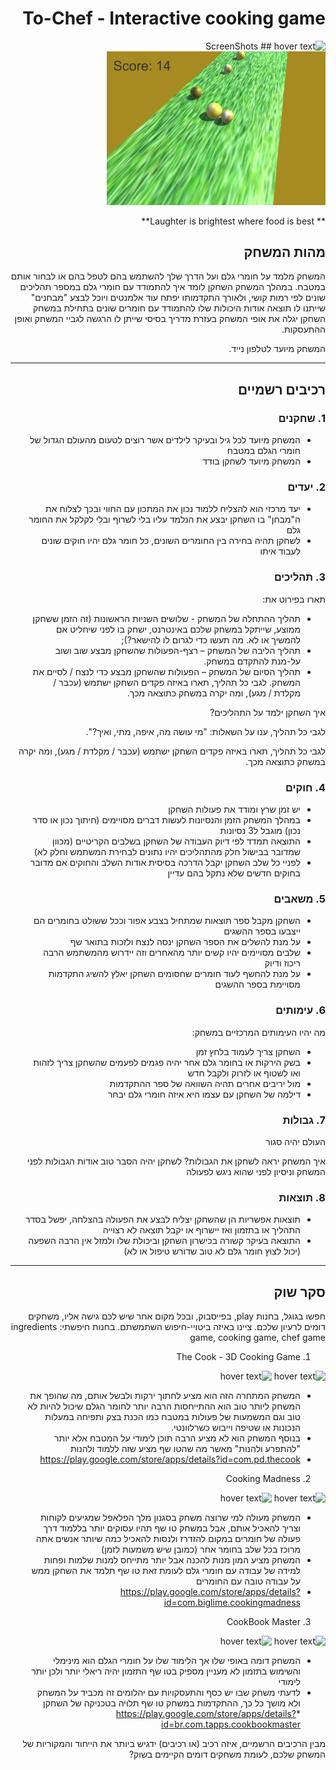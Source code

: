 <div dir='rtl' lang='he'>

# To-Chef - Interactive cooking game
 
 <img src="https://st.depositphotos.com/1621958/1282/v/950/depositphotos_12825699-stock-illustration-chef-hat-vector-icon-isolated.jpg" width="350" title="hover text">
 ## ScreenShots
  <img src="To-chef.jpg" width="350" title="hover text">

** Laughter is brightest where food is best**

## מהות המשחק

 המשחק מלמד על חומרי גלם ועל הדרך שלך להשתמש בהם לטפל בהם או לבחור אותם במטבח.
במהלך המשחק השחקן לומד איך להתמודד עם חומרי גלם במספר תהליכים שונים לפי רמות קושי, ולאורך התקדמותו יפתח עוד אלמנטים ויוכל לבצע "מבחנים" שייתנו לו תוצאה אודות היכולות שלו להתמודד עם חומרים שונים
 בתחילת במשחק השחקן יגלה את אופי המשחק בעזרת מדריך בסיסי שייתן לו הרגשה לגביי המשחק ואופן ההתעסקות.

המשחק מיועד לטלפון נייד.


---


## רכיבים רשמיים

### 1. שחקנים

* המשחק מיועד לכל גיל ובעיקר לילדים אשר רוצים לטעום מהעולם הגדול של חומרי הגלם במטבח 
* המשחק מיועד לשחקן בודד
 
### 2. יעדים

* יעד מרכזי הוא להצליח ללמוד נכון את המתכון עם החווי ובכך לצלוח את ה"מבחן" בו השחקן יבצע את הנלמד עליו בלי לשרוף ובלי לקלקל את החומר גלם  
* לשחקן תהיה בחירה בין החומרים השונים, כל חומר גלם יהיו חוקים שונים לעבוד איתו
 

### 3. תהליכים

תארו בפירוט את:

* תהליך ההתחלה של המשחק - שלושים השניות הראשונות (זה הזמן ששחקן ממוצע, שייתקל במשחק שלכם באינטרנט, ישחק בו לפני שיחליט אם להמשיך או לא. מה תעשו כדי לגרום לו להישאר?);
*	תהליך הליבה של המשחק – רצף-הפעולות שהשחקן מבצע שוב ושוב על-מנת להתקדם במשחק.
*	תהליך הסיום של המשחק – הפעולות שהשחקן מבצע כדי לנצח / לסיים את המשחק.
לגבי כל תהליך, תארו באיזה פקדים השחקן ישתמש (עכבר / מקלדת / מגע), ומה יקרה במשחק כתוצאה מכך.

איך השחקן ילמד על התהליכים? 

לגבי כל תהליך, ענו על השאלות: "מי עושה מה, איפה, מתי, ואיך?".

לגבי כל תהליך, תארו באיזה פקדים השחקן ישתמש (עכבר / מקלדת / מגע), ומה יקרה במשחק כתוצאה מכך.

### 4. חוקים

* יש זמן שרץ ומודד את פעולות השחקן
* במהלך המשחק הזמן והנסיונות לעשות דברים מסויימים (חיתוך נכון או סדר נכון) מוגבל ל3 נסיונות
* התוצאה תמדד לפי דיוק העבודה של השחקן בשלבים הקריטיים (מכוון שמדובר בבישול חלק מהתהליכים יהיו נתונים לבחירת המשתמש וחלק לא)
* לפניי כל שלב השחקן יקבל הדרכה בסיסית אודות השלב והחוקים אם מדובר בחוקים חדשים שלא נתקל בהם עדיין


### 5. משאבים

* השחקן מקבל ספר תוצאות שמתחיל בצבע אפור וככל ששולט בחומרים הם ייצבעו בספר ההשגים
* על מנת להשלים את הספר השחקן ינסה לנצח ולזכות בתואר שף
* שלבים מסויימים יהיו קשים יותר מהאחרים וזה יידרוש מהמשתמש הרבה ריכוז ודיוק
* על מנת להחשף לעוד חומרים שחסומים השחקן יאלץ להשיג התקדמות מסויימת בספר ההשגים

### 6. עימותים

מה יהיו העימותים המרכזיים במשחק:

* השחקן צריך לעמוד בלחץ זמן
* בשק הירקות או בחומר גלם אחר יהיה פגמים לפעמים שהשחקן צריך לזהות ואו לשטוף או לזרוק ולקבל חדש
* מול יריבים אחרים תהיה השוואה של ספר ההתקדמות
* דילמה של השחקן עם עצמו היא איזה חומרי גלם יבחר 


### 7. גבולות

העולם יהיה סגור 

 איך המשחק יראה לשחקן את הגבולות?
 לשחקן יהיה הסבר טוב אודות הגבולות לפני המשחק וניסיון לפני שהוא ניגש לפעולה


### 8. תוצאות

* תוצאות אפשריות הן שהשחקן יצליח לבצע את הפעולה בהצלחה, יפשל בסדר התהליך או בתזמון ואז יישרוף או יקבל תוצאה לא רצוייה 
*  התוצאה בעיקר קשורה בכישרון השחקן וביכולת שלו ולמזל אין הרבה השפעה (יכול לצוץ חומר גלם לא טוב שדורש טיפול או לא) 

---

## סקר שוק 

חפשו בגוגל, בחנות play, בפייסבוק, ובכל מקום אחר שיש לכם גישה אליו, משחקים דומים לרעיון שלכם. ציינו באיזה ביטויי-חיפוש השתמשתם.
בחנות חיפשתי:
 ingredients game, cooking game, chef game
 
 1. The Cook - 3D Cooking Game
  <img src="https://play-lh.googleusercontent.com/q0Mfxwp7w71Mk_WJBe6I13i0HMEJXGBnEL5wiZrML3SL4W89A1hgLJld0y-WaMVfFA=s360-rw" width="200" title="hover text">
 <img src="https://play-lh.googleusercontent.com/XYD5XPC0cyTdrkuZOAMYABY_7g69TQm5dXxDyWAz61keeM-G4XwisyAgqoniYMV5sg=w1440-h620-rw" width="200" title="hover text">

 * המשחק המתחרה הזה הוא מציע לחתוך ירקות ולבשל אותם, מה שהופך את המשחק ליותר טוב הוא ההתייחסות הרבה יותר לחומר הגלם שיכול להיות לא טוב וגם המשמעות של פעולות במטבח כמו הכנת בצק ותפיחה במעלות הנכונות או שטיפה וייבוש כשרלוונטי.
 * בנוסף המשחק הוא לא מציע הרבה תוכן לימודי על המטבח אלא יותר "להתפרע ולהנות" מאשר מה שהטו שף מציע שזה ללמוד ולהנות
 * https://play.google.com/store/apps/details?id=com.pd.thecook

 2. Cooking Madness
 
   <img src="https://play-lh.googleusercontent.com/BBa8LKblnEtI96_6nIxGyxppa68tLSF7L-loQw5JeGh4Re_I3Atv0vJfnWzPkNcN4XA=s360-rw" width="200" title="hover text">
 <img src="https://play-lh.googleusercontent.com/H9uXqkwoWKoM8Qnr6s8JMG-i-VtJqLNHgmPS12VZB6ghk3iVkoI02pTKtp0wvKSuR4M=w1440-h620-rw" width="200" title="hover text">
 
* המשחק מעולה למי שרוצה משחק בסגנון מלך הפלאפל שמגיעים לקוחות וצריך להאכיל אותם, אבל במשחק טו שף תהיו עסוקים יותר בללמוד דרך פעולה של חומרים במקום להזדרז ולנסות להאכיל כמה שיותר אנשים אתה מרוכז בכל שלב בחומר אחר (כמובן שיש משמעות לזמן)
* המשחק מציע המון מנות להכנה אבל יותר מתייחס למנות שלמות ופחות למידה של עבודה עם חומרי גלם לעומת זאת טו שף תלמד את השחקן ממש על עבודה טובה עם החומרים
* https://play.google.com/store/apps/details?id=com.biglime.cookingmadness
 
 3. CookBook Master
 
  <img src="https://play-lh.googleusercontent.com/DwBuv5uM-qAvRme2S5sELSaX20Z73uLhhYwzpqhJYr1cjHO-TgoieWgPPXLAXN-jCU8=s360-rw" width="200" title="hover text">
 <img src="https://play-lh.googleusercontent.com/a26huiWuEriToy5DxeMAIzmYZJ9YdzI3QkyJRGY4-rcS1Bsw8vVgHd64J1mM9PqP0H4=w1440-h620-rw" width="200" title="hover text">
 
 * המשחק דומה באופי שלו אך הלימוד שלו על חומרי הגלם הוא מינימלי והשימוש בתזמון לא מעניין מספיק בטו שף התזמון יהיה ריאלי יותר ולכן יותר לימודי
 * לדעתי משחק שבו יש כסף והתעסקויות עם יהלומים זה מכביד על המשחק ולא מושך כל כך, ההתקדמות במשחק טו שף תלויה בטכניקה של השחקן
 *https://play.google.com/store/apps/details?id=br.com.tapps.cookbookmaster
 
מבין הרכיבים הרשמיים, 
איזה רכיב (או רכיבים) ידגיש ביותר את הייחוד והמקוריות של המשחק שלכם, לעומת משחקים דומים הקיימים בשוק?


</div>
